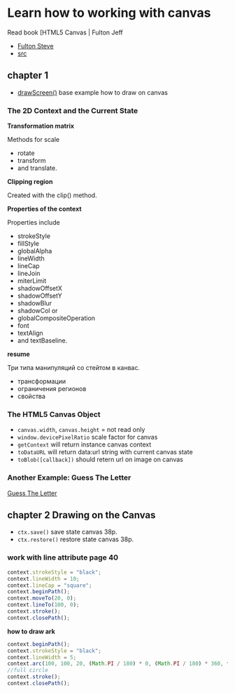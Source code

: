 # Learn how to working with canvas

Read book [HTML5 Canvas | Fulton Jeff

- [Fulton Steve](https://www.amazon.com/HTML5-Canvas-Steve-Fulton/dp/144939390X)
- [src](https://github.com/mattpardee/html5canvas)

## chapter 1

- [drawScreen()](https://github.com/vaskes79/learn-canvas/commit/9398d2848856aadb6516b1b79e0e75d4a63acbe5) base example how to draw on canvas

### The 2D Context and the Current State

**Transformation matrix**

Methods for scale

- rotate
- transform
- and translate.

**Clipping region**

Created with the clip() method.

**Properties of the context**

Properties include

- strokeStyle
- fillStyle
- globalAlpha
- lineWidth
- lineCap
- lineJoin
- miterLimit
- shadowOffsetX
- shadowOffsetY
- shadowBlur
- shadowCol or
- globalCompositeOperation
- font
- textAlign
- and textBaseline.

**resume**

Три типа манипуляций со стейтом в канвас.

- трансформации
- ограничения регионов
- свойства

### The HTML5 Canvas Object

- `canvas.width`, `canvas.height` = not read only
- `window.devicePixelRatio` scale factor for canvas
- `getContext` will return instance canvas context
- `toDataURL` will return data:url string with current canvas state
- `toBlob([callback])` should retern url on image on canvas

### Another Example: Guess The Letter

[Guess The Letter](https://github.com/vaskes79/learn-canvas/commit/5b3b832f2e2cfcf8e7f8a754b7579ea9ab713dc1)

## chapter 2 Drawing on the Canvas

- `ctx.save()` save state canvas 38p.
- `ctx.restore()` restore state canvas 38p.

### work with line attribute page 40

```js
context.strokeStyle = "black";
context.lineWidth = 10;
context.lineCap = "square";
context.beginPath();
context.moveTo(20, 0);
context.lineTo(100, 0);
context.stroke();
context.closePath();
```

**how to draw ark**

```js
context.beginPath();
context.strokeStyle = "black";
context.lineWidth = 5;
context.arc(100, 100, 20, (Math.PI / 180) * 0, (Math.PI / 180) * 360, false);
//full circle
context.stroke();
context.closePath();
```

